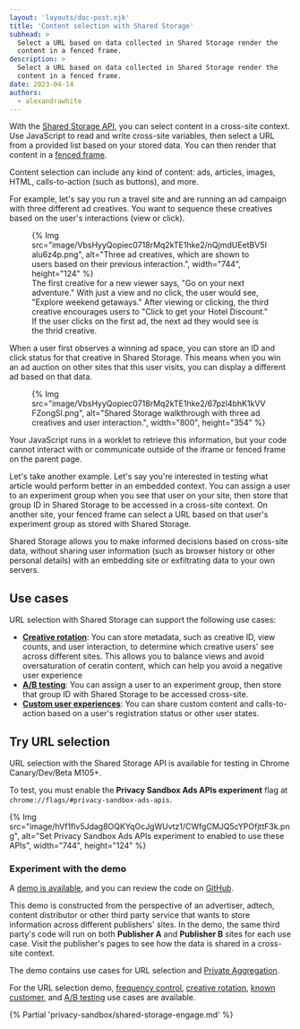 ```yaml
---
layout: 'layouts/doc-post.njk'
title: 'Content selection with Shared Storage'
subhead: >
  Select a URL based on data collected in Shared Storage render the
  content in a fenced frame.
description: >
  Select a URL based on data collected in Shared Storage render the
  content in a fenced frame.
date: 2023-04-14
authors:
  - alexandrawhite
---
```



With the [Shared Storage API](/docs/privacy-sandbox/shared-storage/), you can
select content in a cross-site context. Use JavaScript to read and write
cross-site variables, then select a URL from a provided list based on your
stored data. You can then render that content in a
[fenced frame](/docs/privacy-sandbox/fenced-frame/).

Content selection can include any kind of content: ads, articles, images, HTML,
calls-to-action (such as buttons), and more.

For example, let's say you run a travel site and are running an ad campaign
with three different ad creatives. You want to sequence these creatives based
on the user's interactions (view or click).

<figure>
{% Img src="image/VbsHyyQopiec0718rMq2kTE1hke2/nQjmdUEetBV5Ialu6z4p.png", alt="Three ad creatives, which are shown to users based on their previous interaction.", width="744", height="124" %}
<figcaption>The first creative for a new viewer says, "Go on your next adventure." With just a view and no click, the user would see, "Explore weekend getaways." After viewing or clicking, the third creative encourages users to "Click to get your Hotel Discount." If the user clicks on the first ad, the next ad they would see is the thrid creative.</figcaption>
</figure>

When a user first observes a winning ad space, you can store an ID and click status for that creative in Shared Storage. This means when you win an ad auction on other sites that this user visits, you can display a different ad based on that data.

<figure>
{% Img src="image/VbsHyyQopiec0718rMq2kTE1hke2/67pzl4bhK1kVVFZongSl.png", alt="Shared Storage walkthrough with three ad creatives and user interaction.", width="800", height="354" %}
</figure>

Your JavaScript runs in a worklet to retrieve this information, but your code
cannot interact with or communicate outside of the iframe or fenced frame on
the parent page.

Let's take another example. Let's say you're interested in testing what article
would perform better in an embedded context. You can assign a user to an
experiment group when you see that user on your site, then store that group ID
in Shared Storage to be accessed in a cross-site context. On another site, your
fenced frame can select a URL based on that user's experiment group as stored
with Shared Storage.

Shared Storage allows you to make informed decisions based on cross-site data,
without sharing user information (such as browser history or other personal
details) with an embedding site or exfiltrating data to your own servers.

## Use cases

URL selection with Shared Storage can support the following use cases:

* **[Creative rotation](/docs/privacy-sandbox/shared-storage/creative-rotation/)**: You can
  store metadata, such as creative ID, view counts, and user interaction, to
  determine which creative users' see across different sites. This allows you
  to balance views and avoid oversaturation of ceratin content, which can help
  you avoid a negative user experience
* **[A/B testing](/docs/privacy-sandbox/shared-storage/ab-testing/)**: You can assign a user to an experiment group, then store that group ID with Shared Storage to be accessed cross-site.
* **[Custom user experiences](/docs/privacy-sandbox/shared-storage/known-customer/)**: You can
  share custom content and calls-to-action based on a user's registration
  status or other user states.

## Try URL selection

URL selection with the Shared Storage API is available for testing in Chrome Canary/Dev/Beta M105+.

To test, you must enable the **Privacy Sandbox Ads APIs experiment** flag at `chrome://flags/#privacy-sandbox-ads-apis`.

{% Img
	src="image/hVf1flv5Jdag8OQKYqOcJgWUvtz1/CWfgCMJQ5cYPOfjttF3k.png",
	alt="Set Privacy Sandbox Ads APIs experiment to enabled to use these APIs",
	width="744", height="124"
%}

### Experiment with the demo

A [demo is available](https://shared-storage-demo.web.app/), and you can review the code on [GitHub](https://github.com/GoogleChromeLabs/shared-storage-demo).

This demo is constructed from the perspective of an advertiser, adtech, content distributor or other third party service that wants to store information across different publishers' sites. In the demo, the same third party's code will run on both **Publisher A** and **Publisher B** sites for each use case. Visit the publisher's pages to see how the data is shared in a cross-site context.

The demo contains use cases for URL selection and [Private Aggregation](/docs/privacy-sandbox/private-aggregation/).

For the URL selection demo, [frequency control](/docs/privacy-sandbox/shared-storage/frequency-control/), [creative rotation](/docs/privacy-sandbox/shared-storage/creative-rotation/), [known customer](/docs/privacy-sandbox/shared-storage/known-customer/), and [A/B testing](/docs/privacy-sandbox/shared-storage/ab-testing/) use cases are available.

{% Partial 'privacy-sandbox/shared-storage-engage.md' %}

